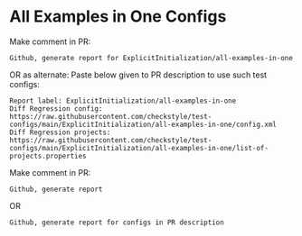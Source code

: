# All Examples in One Configs
Make comment in PR:
```
Github, generate report for ExplicitInitialization/all-examples-in-one
```
OR as alternate:
Paste below given to PR description to use such test configs:
```
Report label: ExplicitInitialization/all-examples-in-one
Diff Regression config: https://raw.githubusercontent.com/checkstyle/test-configs/main/ExplicitInitialization/all-examples-in-one/config.xml
Diff Regression projects: https://raw.githubusercontent.com/checkstyle/test-configs/main/ExplicitInitialization/all-examples-in-one/list-of-projects.properties
```
Make comment in PR:
```
Github, generate report
```
OR
```
Github, generate report for configs in PR description
```

